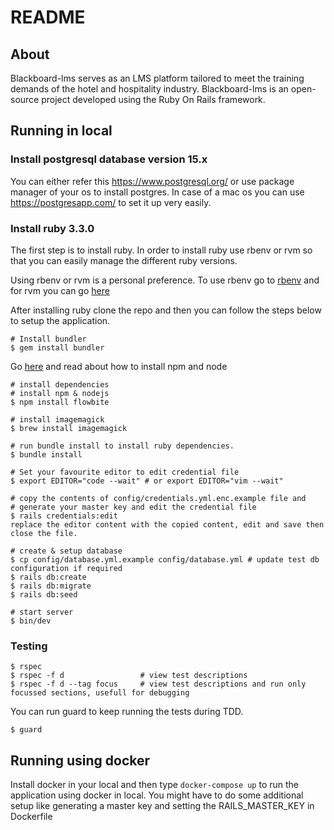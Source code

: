 # README

## About

Blackboard-lms serves as an LMS platform tailored to meet the training demands of the hotel and hospitality industry. Blackboard-lms is an open-source project developed using the Ruby On Rails framework.

## Running in local

### Install postgresql database version 15.x

You can either refer this https://www.postgresql.org/ or use package manager of your os to install postgres. In case of a mac os you can use https://postgresapp.com/ to set it up very easily.

### Install ruby 3.3.0

The first step is to install ruby. In order to install ruby use rbenv or rvm so that you can easily manage the different ruby versions.

Using rbenv or rvm is a personal preference. To use rbenv go to [rbenv](https://github.com/rbenv/rbenv) and for rvm you can go [here](https://rvm.io/)

After installing ruby clone the repo and then you can follow the steps below to setup the application.

```
# Install bundler
$ gem install bundler
```

Go [here](https://nodejs.org/en/download/package-manager) and read about how to install npm and node

```
# install dependencies
# install npm & nodejs
$ npm install flowbite
```

```
# install imagemagick
$ brew install imagemagick
```

```
# run bundle install to install ruby dependencies.
$ bundle install
```

```
# Set your favourite editor to edit credential file
$ export EDITOR="code --wait" # or export EDITOR="vim --wait"

# copy the contents of config/credentials.yml.enc.example file and
# generate your master key and edit the credential file
$ rails credentials:edit
replace the editor content with the copied content, edit and save then close the file.
```

```
# create & setup database
$ cp config/database.yml.example config/database.yml # update test db configuration if required
$ rails db:create
$ rails db:migrate
$ rails db:seed
```

```
# start server
$ bin/dev
```

### Testing

```
$ rspec
$ rspec -f d                 # view test descriptions
$ rspec -f d --tag focus     # view test descriptions and run only focussed sections, usefull for debugging
```

You can run guard to keep running the tests during TDD.

```
$ guard
```

## Running using docker

Install docker in your local and then type `docker-compose up` to run the application using docker in local.
You might have to do some additional setup like generating a master key and setting the RAILS_MASTER_KEY in Dockerfile
